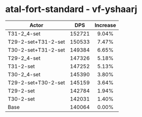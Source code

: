 # atal-fort-standard - vf-yshaarj
| Actor | DPS | Increase |
|---|:---:|:---:|
|T31-2_4-set|152721|9.04%|
|T29-2-set+T31-2-set|150533|7.47%|
|T30-2-set+T31-2-set|149384|6.65%|
|T29-2_4-set|147326|5.18%|
|T31-2-set|147252|5.13%|
|T30-2_4-set|145390|3.80%|
|T29-2-set+T30-2-set|145159|3.64%|
|T29-2-set|142784|1.94%|
|T30-2-set|142031|1.40%|
|Base|140064|0.00%|
